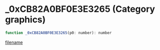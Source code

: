 # _0xCB82A0BF0E3E3265 (Category graphics)

```js
function _0xCB82A0BF0E3E3265(p0: number): number
```

[filename](_0xCB82A0BF0E3E3265_m.md ':include')